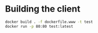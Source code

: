 # Building the client

```bash
docker build . -f dockerfile.www -t test
docker run -p 80:80 test:latest
```
